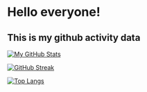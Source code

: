 # Hello everyone!
## This is my github activity data

[![My GitHub Stats](https://github-readme-stats.vercel.app/api/?username=RafikGadzhiyev&count_private=true&theme=tokyonight&show_icons=true)]()

[![GitHub Streak](https://github-readme-streak-stats.herokuapp.com/?user=RafikGadzhiyev&theme=dark)]([https://git.io/streak-stats](https://github.com/RafikGadzhiyev/))

[![Top Langs](https://github-readme-stats.vercel.app/api/top-langs/?username=RafikGadzhiyev&langs_count=10)]([https://github.com/anuraghazra/github-readme-stats](https://github.com/RafikGadzhiyev/))
